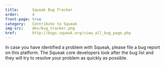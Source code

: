 ```yaml
---
title:      Squeak Bug Tracker
order:      4
front-page: true
category:   Contribute to Squeak
img-src:    dev/bug_tracker.png
href:       http://bugs.squeak.org/view_all_bug_page.php
---
```

In case you have identified a problem with Squeak, please file a bug report on this platform. The Squeak core developers look after the bug list and they will try to resolve your problem as quickly as possible.
